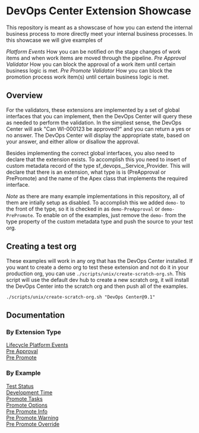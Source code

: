 # DevOps Center Extension Showcase

This repository is meant as a showscase of how you can extend the internal business process to more directly meet your internal business processes. In this showcase we will give examples of

_Platform Events_ How you can be notified on the stage changes of work items and when work items are moved through the pipeline.
_Pre Approval Validator_ How you can block the approval of a work item until certain business logic is met.
_Pre Promote Validator_ How you can block the promotion process work item(s) until certain business logic is met.

## Overview

For the validators, these extensions are implemented by a set of global interfaces that you can implement, then the DevOps Center will query these as needed to perform the validation. In the simpliest sense, the DevOps Center will ask "Can WI-000123 be approved?" and you can return a yes or no answer. The DevOps Center will display the appropriate state, based on your answer, and either allow or disallow the approval.

Besides implementing the correct global interfaces, you also need to declare that the extension exists. To accomplish this you need to insert of custom metadata record of the type sf_devops\_\_Service_Provider. This will declare that there is an extension, what type is is (PreApproval or PrePromote) and the name of the Apex class that implements the required interface.

_Note_ as there are many example implementations in this repository, all of them are intially setup as disabled. To accomplish this we added `demo-` to the front of the type, so it is checked in as `demo-PreApproval` or `demo-PrePromote`. To enable on of the examples, just remove the `demo-` from the type property of the custom metadata type and push the source to your test org.

## Creating a test org

These examples will work in any org that has the DevOps Center installed. If you want to create a demo org to test these extension and not do it in your production org, you can use `./scripts/unix/create-scratch-org.sh`. This script will use the default dev hub to create a new scratch org, it will install the DevOps Center into the scratch org and then push all of the examples.

`./scripts/unix/create-scratch-org.sh "DevOps Center@9.1"`

## Documentation

### By Extension Type

[Lifecycle Platform Events](./docs/Lifecycle.md)  
[Pre Approval](./docs/PreApprovalValidators.md)  
[Pre Promote](./docs/PrePromoteValidators.md)

### By Example

[Test Status](./docs/examples/TestStatus.md)  
[Development Time](./docs/examples/DevelopmentTime.md)  
[Promote Tasks](./docs/examples/PromoteTasks.md)  
[Promote Options](./docs/examples/PromoteOptions.md)  
[Pre Promote Info](./docs/examples/PrePromoteInfo.md)  
[Pre Promote Warning](./docs/examples/PrePromoteWarning.md)  
[Pre Promote Override](./docs/examples/PrePromoteOverride.md)
